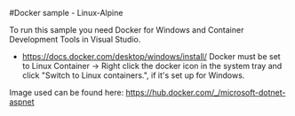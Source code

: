 ﻿#Docker sample - Linux-Alpine 

To run this sample you need Docker for Windows and Container Development Tools in Visual Studio. 
* https://docs.docker.com/desktop/windows/install/
Docker must be set to Linux Container -> Right click the docker icon in the system tray and click "Switch to Linux containers.", if it's set up for Windows.

Image used can be found here: https://hub.docker.com/_/microsoft-dotnet-aspnet
